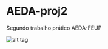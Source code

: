 ﻿# AEDA-proj2

Segundo trabalho prático AEDA-FEUP

![alt tag](http://image.prntscr.com/image/cd3bcc8ec8e5469db8cc978282a96bf8.png)

